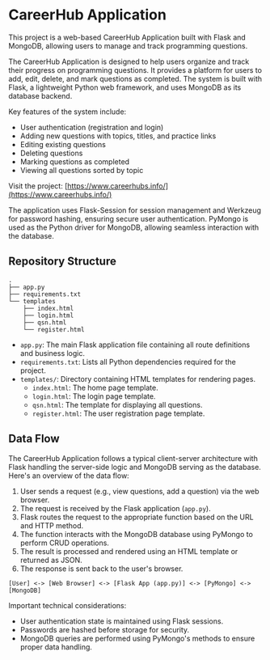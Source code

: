 # CareerHub Application

This project is a web-based CareerHub Application built with Flask and MongoDB, allowing users to manage and track programming questions.

The CareerHub Application is designed to help users organize and track their progress on programming questions. It provides a platform for users to add, edit, delete, and mark questions as completed. The system is built with Flask, a lightweight Python web framework, and uses MongoDB as its database backend.

Key features of the system include:
- User authentication (registration and login)
- Adding new questions with topics, titles, and practice links
- Editing existing questions
- Deleting questions
- Marking questions as completed
- Viewing all questions sorted by topic

Visit the project: [https://www.careerhubs.info/](https://www.careerhubs.info/)

The application uses Flask-Session for session management and Werkzeug for password hashing, ensuring secure user authentication. PyMongo is used as the Python driver for MongoDB, allowing seamless interaction with the database.

## Repository Structure

```
.
├── app.py
├── requirements.txt
└── templates
    ├── index.html
    ├── login.html
    ├── qsn.html
    └── register.html
```

- `app.py`: The main Flask application file containing all route definitions and business logic.
- `requirements.txt`: Lists all Python dependencies required for the project.
- `templates/`: Directory containing HTML templates for rendering pages.
  - `index.html`: The home page template.
  - `login.html`: The login page template.
  - `qsn.html`: The template for displaying all questions.
  - `register.html`: The user registration page template.


## Data Flow

The CareerHub Application follows a typical client-server architecture with Flask handling the server-side logic and MongoDB serving as the database. Here's an overview of the data flow:

1. User sends a request (e.g., view questions, add a question) via the web browser.
2. The request is received by the Flask application (`app.py`).
3. Flask routes the request to the appropriate function based on the URL and HTTP method.
4. The function interacts with the MongoDB database using PyMongo to perform CRUD operations.
5. The result is processed and rendered using an HTML template or returned as JSON.
6. The response is sent back to the user's browser.

```
[User] <-> [Web Browser] <-> [Flask App (app.py)] <-> [PyMongo] <-> [MongoDB]
```

Important technical considerations:
- User authentication state is maintained using Flask sessions.
- Passwords are hashed before storage for security.
- MongoDB queries are performed using PyMongo's methods to ensure proper data handling.

